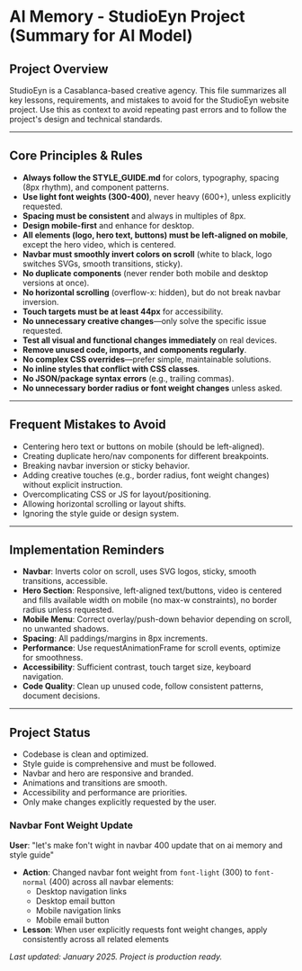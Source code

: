 # AI Memory - StudioEyn Project (Summary for AI Model)

## Project Overview
StudioEyn is a Casablanca-based creative agency. This file summarizes all key lessons, requirements, and mistakes to avoid for the StudioEyn website project. Use this as context to avoid repeating past errors and to follow the project's design and technical standards.

---

## Core Principles & Rules

- **Always follow the STYLE_GUIDE.md** for colors, typography, spacing (8px rhythm), and component patterns.
- **Use light font weights (300-400)**, never heavy (600+), unless explicitly requested.
- **Spacing must be consistent** and always in multiples of 8px.
- **Design mobile-first** and enhance for desktop.
- **All elements (logo, hero text, buttons) must be left-aligned on mobile**, except the hero video, which is centered.
- **Navbar must smoothly invert colors on scroll** (white to black, logo switches SVGs, smooth transitions, sticky).
- **No duplicate components** (never render both mobile and desktop versions at once).
- **No horizontal scrolling** (overflow-x: hidden), but do not break navbar inversion.
- **Touch targets must be at least 44px** for accessibility.
- **No unnecessary creative changes**—only solve the specific issue requested.
- **Test all visual and functional changes immediately** on real devices.
- **Remove unused code, imports, and components regularly**.
- **No complex CSS overrides**—prefer simple, maintainable solutions.
- **No inline styles that conflict with CSS classes**.
- **No JSON/package syntax errors** (e.g., trailing commas).
- **No unnecessary border radius or font weight changes** unless asked.

---

## Frequent Mistakes to Avoid

- Centering hero text or buttons on mobile (should be left-aligned).
- Creating duplicate hero/nav components for different breakpoints.
- Breaking navbar inversion or sticky behavior.
- Adding creative touches (e.g., border radius, font weight changes) without explicit instruction.
- Overcomplicating CSS or JS for layout/positioning.
- Allowing horizontal scrolling or layout shifts.
- Ignoring the style guide or design system.

---

## Implementation Reminders

- **Navbar**: Inverts color on scroll, uses SVG logos, sticky, smooth transitions, accessible.
- **Hero Section**: Responsive, left-aligned text/buttons, video is centered and fills available width on mobile (no max-w constraints), no border radius unless requested.
- **Mobile Menu**: Correct overlay/push-down behavior depending on scroll, no unwanted shadows.
- **Spacing**: All paddings/margins in 8px increments.
- **Performance**: Use requestAnimationFrame for scroll events, optimize for smoothness.
- **Accessibility**: Sufficient contrast, touch target size, keyboard navigation.
- **Code Quality**: Clean up unused code, follow consistent patterns, document decisions.

---

## Project Status

- Codebase is clean and optimized.
- Style guide is comprehensive and must be followed.
- Navbar and hero are responsive and branded.
- Animations and transitions are smooth.
- Accessibility and performance are priorities.
- Only make changes explicitly requested by the user.

### Navbar Font Weight Update
**User**: "let's make fon't wight in navbar 400 update that on ai memory and style guide"
- **Action**: Changed navbar font weight from `font-light` (300) to `font-normal` (400) across all navbar elements:
  - Desktop navigation links
  - Desktop email button
  - Mobile navigation links
  - Mobile email button
- **Lesson**: When user explicitly requests font weight changes, apply consistently across all related elements

_Last updated: January 2025. Project is production ready._
